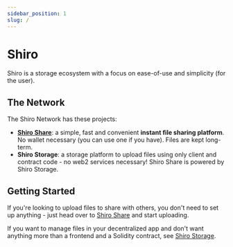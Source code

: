 ```yaml
---
sidebar_position: 1
slug: /
---
```


# Shiro

Shiro is a storage ecosystem with a focus on ease-of-use and simplicity (for the user).

## The Network

The Shiro Network has these projects:
- [**Shiro Share**](https://share.shiro.network): a simple, fast and convenient **instant file sharing platform**. No wallet necessary (you can use one if you have). Files are kept long-term.
- **Shiro Storage**: a storage platform to upload files using only client and contract code - no web2 services necessary! Shiro Share is powered by Shiro Storage.

## Getting Started

If you're looking to upload files to share with others, you don't need to set up anything - just head over to [Shiro Share](https://share.shiro.network) and start uploading.

If you want to manage files in your decentralized app and don't want anything more than a frontend and a Solidity contract, see [Shiro Storage](#).
